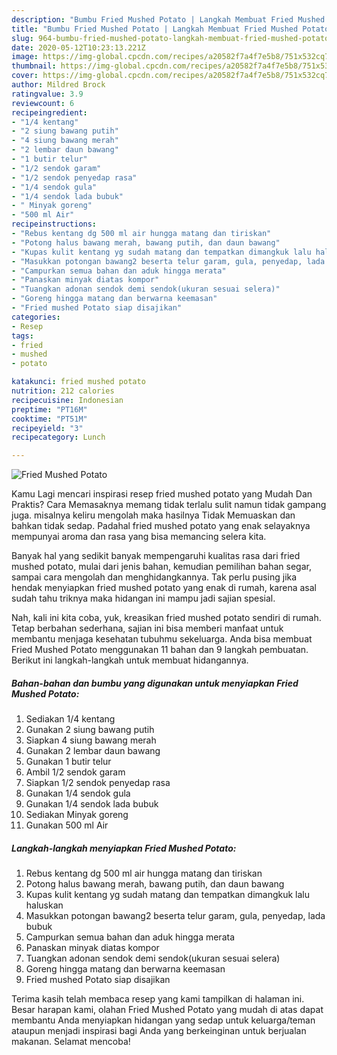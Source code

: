 ```yaml
---
description: "Bumbu Fried Mushed Potato | Langkah Membuat Fried Mushed Potato Yang Mudah Dan Praktis"
title: "Bumbu Fried Mushed Potato | Langkah Membuat Fried Mushed Potato Yang Mudah Dan Praktis"
slug: 964-bumbu-fried-mushed-potato-langkah-membuat-fried-mushed-potato-yang-mudah-dan-praktis
date: 2020-05-12T10:23:13.221Z
image: https://img-global.cpcdn.com/recipes/a20582f7a4f7e5b8/751x532cq70/fried-mushed-potato-foto-resep-utama.jpg
thumbnail: https://img-global.cpcdn.com/recipes/a20582f7a4f7e5b8/751x532cq70/fried-mushed-potato-foto-resep-utama.jpg
cover: https://img-global.cpcdn.com/recipes/a20582f7a4f7e5b8/751x532cq70/fried-mushed-potato-foto-resep-utama.jpg
author: Mildred Brock
ratingvalue: 3.9
reviewcount: 6
recipeingredient:
- "1/4 kentang"
- "2 siung bawang putih"
- "4 siung bawang merah"
- "2 lembar daun bawang"
- "1 butir telur"
- "1/2 sendok garam"
- "1/2 sendok penyedap rasa"
- "1/4 sendok gula"
- "1/4 sendok lada bubuk"
- " Minyak goreng"
- "500 ml Air"
recipeinstructions:
- "Rebus kentang dg 500 ml air hungga matang dan tiriskan"
- "Potong halus bawang merah, bawang putih, dan daun bawang"
- "Kupas kulit kentang yg sudah matang dan tempatkan dimangkuk lalu haluskan"
- "Masukkan potongan bawang2 beserta telur garam, gula, penyedap, lada bubuk"
- "Campurkan semua bahan dan aduk hingga merata"
- "Panaskan minyak diatas kompor"
- "Tuangkan adonan sendok demi sendok(ukuran sesuai selera)"
- "Goreng hingga matang dan berwarna keemasan"
- "Fried mushed Potato siap disajikan"
categories:
- Resep
tags:
- fried
- mushed
- potato

katakunci: fried mushed potato 
nutrition: 212 calories
recipecuisine: Indonesian
preptime: "PT16M"
cooktime: "PT51M"
recipeyield: "3"
recipecategory: Lunch

---
```



![Fried Mushed Potato](https://img-global.cpcdn.com/recipes/a20582f7a4f7e5b8/751x532cq70/fried-mushed-potato-foto-resep-utama.jpg)

Kamu Lagi mencari inspirasi resep fried mushed potato yang Mudah Dan Praktis? Cara Memasaknya memang tidak terlalu sulit namun tidak gampang juga. misalnya keliru mengolah maka hasilnya Tidak Memuaskan dan bahkan tidak sedap. Padahal fried mushed potato yang enak selayaknya mempunyai aroma dan rasa yang bisa memancing selera kita.

Banyak hal yang sedikit banyak mempengaruhi kualitas rasa dari fried mushed potato, mulai dari jenis bahan, kemudian pemilihan bahan segar, sampai cara mengolah dan menghidangkannya. Tak perlu pusing jika hendak menyiapkan fried mushed potato yang enak di rumah, karena asal sudah tahu triknya maka hidangan ini mampu jadi sajian spesial.




Nah, kali ini kita coba, yuk, kreasikan fried mushed potato sendiri di rumah. Tetap berbahan sederhana, sajian ini bisa memberi manfaat untuk membantu menjaga kesehatan tubuhmu sekeluarga. Anda bisa membuat Fried Mushed Potato menggunakan 11 bahan dan 9 langkah pembuatan. Berikut ini langkah-langkah untuk membuat hidangannya.

<!--inarticleads1-->

##### Bahan-bahan dan bumbu yang digunakan untuk menyiapkan Fried Mushed Potato:

1. Sediakan 1/4 kentang
1. Gunakan 2 siung bawang putih
1. Siapkan 4 siung bawang merah
1. Gunakan 2 lembar daun bawang
1. Gunakan 1 butir telur
1. Ambil 1/2 sendok garam
1. Siapkan 1/2 sendok penyedap rasa
1. Gunakan 1/4 sendok gula
1. Gunakan 1/4 sendok lada bubuk
1. Sediakan  Minyak goreng
1. Gunakan 500 ml Air




<!--inarticleads2-->

##### Langkah-langkah menyiapkan Fried Mushed Potato:

1. Rebus kentang dg 500 ml air hungga matang dan tiriskan
1. Potong halus bawang merah, bawang putih, dan daun bawang
1. Kupas kulit kentang yg sudah matang dan tempatkan dimangkuk lalu haluskan
1. Masukkan potongan bawang2 beserta telur garam, gula, penyedap, lada bubuk
1. Campurkan semua bahan dan aduk hingga merata
1. Panaskan minyak diatas kompor
1. Tuangkan adonan sendok demi sendok(ukuran sesuai selera)
1. Goreng hingga matang dan berwarna keemasan
1. Fried mushed Potato siap disajikan




Terima kasih telah membaca resep yang kami tampilkan di halaman ini. Besar harapan kami, olahan Fried Mushed Potato yang mudah di atas dapat membantu Anda menyiapkan hidangan yang sedap untuk keluarga/teman ataupun menjadi inspirasi bagi Anda yang berkeinginan untuk berjualan makanan. Selamat mencoba!
